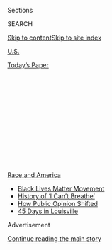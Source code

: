 <div id="app">

<div>

<div>

<div>

<div class="NYTAppHideMasthead css-1q2w90k e1suatyy0">

<div class="section css-ui9rw0 e1suatyy2">

<div class="css-eph4ug er09x8g0">

<div class="css-6n7j50">

</div>

<span class="css-1dv1kvn">Sections</span>

<div class="css-10488qs">

<span class="css-1dv1kvn">SEARCH</span>

</div>

[Skip to content](#site-content)[Skip to site
index](#site-index)

</div>

<div id="masthead-section-label" class="css-1wr3we4 eaxe0e00">

[U.S.](https://www.nytimes.com/section/us)

</div>

<div class="css-10698na e1huz5gh0">

</div>

</div>

<div id="masthead-bar-one" class="section hasLinks css-15hmgas e1csuq9d3">

<div class="css-uqyvli e1csuq9d0">

</div>

<div class="css-1uqjmks e1csuq9d1">

</div>

<div class="css-9e9ivx">

[](https://myaccount.nytimes.com/auth/login?response_type=cookie&client_id=vi)

</div>

<div class="css-1bvtpon e1csuq9d2">

[Today’s
Paper](https://www.nytimes.com/section/todayspaper)

</div>

</div>

</div>

</div>

<div data-aria-hidden="false">

<div id="site-content" data-role="main">

<div>

<div class="css-1aor85t" style="opacity:0.000000001;z-index:-1;visibility:hidden">

<div class="css-1hqnpie">

<div class="css-epjblv">

<span class="css-17xtcya">[U.S.](/section/us)</span><span class="css-x15j1o">|</span><span class="css-fwqvlz">Distrust
of the Minneapolis Police, and Also the Effort to Defund
Them</span>

</div>

<div class="css-k008qs">

<div class="css-1iwv8en">

<span class="css-18z7m18"></span>

<div>

</div>

</div>

<span class="css-1n6z4y"></span>

<div class="css-1705lsu">

<div class="css-4xjgmj">

<div class="css-4skfbu" data-role="toolbar" data-aria-label="Social Media Share buttons, Save button, and Comments Panel with current comment count" data-testid="share-tools">

  - 
  - 
  - 
  - 
    
    <div class="css-6n7j50">
    
    </div>

  - 
  - 

</div>

</div>

</div>

</div>

</div>

</div>

<div id="NYT_TOP_BANNER_REGION" class="css-13pd83m">

<div>

<div id="styln-prism-menu-1590763508878" class="section interactive-content interactive-size-medium css-1edisqu">

<div class="css-17ih8de interactive-body">

<div id="scroll-container" class="css-1gj85ro">

[<span class="styln-title-wrap"><span class="css-1pje3qr">Race
and</span><span class="css-1pje3qr">
America</span></span>](https://www.nytimes.com/news-event/george-floyd-protests-minneapolis-new-york-los-angeles?action=click&pgtype=Article&state=default&region=TOP_BANNER&context=storylines_menu)

  - [Black Lives Matter
    Movement](https://www.nytimes.com/interactive/2020/07/03/us/george-floyd-protests-crowd-size.html?action=click&pgtype=Article&state=default&region=TOP_BANNER&context=storylines_menu)
  - [History of ‘I Can’t
    Breathe’](https://www.nytimes.com/interactive/2020/06/28/us/i-cant-breathe-police-arrest.html?action=click&pgtype=Article&state=default&region=TOP_BANNER&context=storylines_menu)
  - [How Public Opinion
    Shifted](https://www.nytimes.com/interactive/2020/06/10/upshot/black-lives-matter-attitudes.html?action=click&pgtype=Article&state=default&region=TOP_BANNER&context=storylines_menu)
  - [45 Days in
    Louisville](https://www.nytimes.com/interactive/2020/07/16/us/black-lives-matter-protests-louisville-breonna-taylor.html?action=click&pgtype=Article&state=default&region=TOP_BANNER&context=storylines_menu)

</div>

</div>

</div>

</div>

</div>

<div id="top-wrapper" class="css-1sy8kpn">

<div id="top-slug" class="css-l9onyx">

Advertisement

</div>

[Continue reading the main
story](#after-top)

<div class="ad top-wrapper" style="text-align:center;height:100%;display:block;min-height:250px">

<div id="top" class="place-ad" data-position="top" data-size-key="top">

</div>

</div>

<div id="after-top">

</div>

</div>

<div>

<div id="sponsor-wrapper" class="css-1hyfx7x">

<div id="sponsor-slug" class="css-19vbshk">

Supported by

</div>

[Continue reading the main
story](#after-sponsor)

<div id="sponsor" class="ad sponsor-wrapper" style="text-align:center;height:100%;display:block">

</div>

<div id="after-sponsor">

</div>

</div>

<div class="css-186x18t">

</div>

<div class="css-1vkm6nb ehdk2mb0">

# Distrust of the Minneapolis Police, and Also the Effort to Defund Them

</div>

Residents on Minneapolis’s North Side, which has a majority Black
population, have mixed opinions on the City Council’s effort to
significantly reduce the police force.

<div class="css-79elbk" data-testid="photoviewer-wrapper">

<div class="css-z3e15g" data-testid="photoviewer-wrapper-hidden">

</div>

<div class="css-1a48zt4 ehw59r15" data-testid="photoviewer-children">

![<span class="css-16f3y1r e13ogyst0" data-aria-hidden="true">Lisa
Williams and other people who live on Minneapolis’s North Side complain
of rampant police mistreatment, but also of out-of-control crime and
violence.</span><span class="css-cnj6d5 e1z0qqy90" itemprop="copyrightHolder"><span class="css-1ly73wi e1tej78p0">Credit...</span><span><span>Nina
Robinson for The New York
Times</span></span></span>](https://static01.nyt.com/images/2020/08/05/us/00blackdefund-01/00blackdefund-01-articleLarge.jpg?quality=75&auto=webp&disable=upscale)

</div>

</div>

<div class="css-18e8msd">

<div class="css-vp77d3 epjyd6m0">

<div class="css-hus3qt ey68jwv0" data-aria-hidden="true">

[![John
Eligon](https://static01.nyt.com/images/2018/06/12/multimedia/author-john-eligon/author-john-eligon-thumbLarge.png
"John Eligon")](https://www.nytimes.com/by/john-eligon)

</div>

<div class="css-1baulvz">

By [<span class="css-1baulvz last-byline" itemprop="name">John
Eligon</span>](https://www.nytimes.com/by/john-eligon)

</div>

</div>

  - 
    
    <div class="css-ld3wwf e16638kd2">
    
    Aug. 4,
    2020
    
    </div>

  - 
    
    <div class="css-4xjgmj">
    
    <div class="css-d8bdto" data-role="toolbar" data-aria-label="Social Media Share buttons, Save button, and Comments Panel with current comment count" data-testid="share-tools">
    
      - 
      - 
      - 
      - 
        
        <div class="css-6n7j50">
        
        </div>
    
      - 
      - 
    
    </div>
    
    </div>

</div>

</div>

<div class="section meteredContent css-1r7ky0e" name="articleBody" itemprop="articleBody">

<div class="css-1fanzo5 StoryBodyCompanionColumn">

<div class="css-53u6y8">

MINNEAPOLIS — The burgundy Oldsmobile sped through an intersection in a
tree-lined residential neighborhood on Minneapolis’s North Side, and
Lisa Williams shook her head in disgust.

“Look at this,” she said, surrounded by four of her young grandchildren
on the short stoop of her home. “They ride as fast as they can right
down through here with no regard for the children.”

It is in such moments — when she is reminded of the many dangers in her
community, from speeding cars to gunshots — that Ms. Williams, 50, would
welcome the presence of the police.

But then she recalls the time several years ago when she and her husband
arrived home to find several police vehicles parked on their front lawn.
Officers told them to mind their own business when they asked what was
going on, leading to an argument that ended with her husband getting
handcuffed and taken to jail.

</div>

</div>

<div class="css-1fanzo5 StoryBodyCompanionColumn">

<div class="css-53u6y8">

Minneapolis’s North Side, with a majority Black population, has
decidedly mixed opinions on the City Council’s effort, following the
police killing of George Floyd, to significantly reduce the size and
scope of Minneapolis’s police force.

Residents complain of rampant police mistreatment, but also of
out-of-control crime and violence. That reality has left many Black
residents here unenthusiastic about what has become known as the defund
movement. Adding complexity to the debate, they say that they despise
the police but need someone to call when things go awry.

“It does seem like a no-win situation,” Ms. Williams said.

Proponents of defunding argue that having considerably fewer — or no —
police officers could actually reduce crime because those resources
could instead be invested into communities struggling with poverty.

But that argument does not win over everybody.

In a [survey last month of likely voters in 10 battleground
states](https://runforsomething.net/wp-content/uploads/2020/07/PoliceReform_deck-d8.pdf),
just under half of Black respondents said they would be more likely to
support a candidate who made defunding the police a priority, according
to the poll commissioned by Run for Something, which supports young,
progressive candidates, and Collective PAC, which backs Black
candidates.

Reducing police department budgets drew support from 70 percent of Black
Americans, according to [a Gallup poll released in
July](https://news.gallup.com/poll/315962/americans-say-policing-needs-major-changes.aspx).
Yet only 22 percent of Black respondents supported the more drastic
measure pushed by some activists of zeroing out police department
budgets altogether.

</div>

</div>

<div class="css-1fanzo5 StoryBodyCompanionColumn">

<div class="css-53u6y8">

“What are they suggesting would be the answer if we didn’t have police?”
asked Bunny Beeks, whose [mother was fatally shot in North
Minneapolis](https://www.mprnews.org/story/2017/12/19/random-bullet-killed-birdell-beeks-her-daughter-wouldnt-let-her-name-die)
four years ago. “I just don’t understand what that would look like.”

The Minneapolis City Council’s proposal would not totally eliminate the
Police Department. But some council members have said they would like to
replace the existing department, which has been widely criticized for
its aggressive attitudes toward Black residents.

Most North Side residents say they hope for major reforms, including
requiring officers to live in their community and better training them
to interact with residents.

Tiffany Roberson, whose brother, Jamar Clark, [was fatally shot by the
police](https://www.nytimes.com/2016/03/31/us/jamar-clark-shooting-minneapolis.html)
five years ago, suggested creating a community council that could work
with and oversee the police in North Minneapolis.

Though skeptics say that decades of reforms have failed to create
fundamental change, some residents said they had faith that Mr. Floyd’s
death, and the outrage it has prompted, could make this time different.

Many residents say they have confidence in Chief Medaria Arradondo, the
first African-American to hold the position, saying he has shown an
appetite for change that past police leaders have not. But a
reform-minded chief cannot overhaul a department alone.

</div>

</div>

<div class="css-1fanzo5 StoryBodyCompanionColumn">

<div class="css-53u6y8">

Speaking from a North Side street corner where young men sitting on lawn
chairs chat on sunny summer days, Royal Jones, 32, said he had had many
brushes with law enforcement. He compared his feelings about the police
to his relationship with his mother growing up. He said she might
“whoop” him for doing something wrong, and he might get mad at her
for it, but at the end of the day, he still relied on her.

</div>

</div>

<div class="css-79elbk" data-testid="photoviewer-wrapper">

<div class="css-z3e15g" data-testid="photoviewer-wrapper-hidden">

</div>

<div class="css-1a48zt4 ehw59r15" data-testid="photoviewer-children">

![<span class="css-16f3y1r e13ogyst0" data-aria-hidden="true">“Even a
person like me might need the police,” Royal Jones, a North Sider,
said.</span><span class="css-cnj6d5 e1z0qqy90" itemprop="copyrightHolder"><span class="css-1ly73wi e1tej78p0">Credit...</span><span>Nina
Robinson for The New York
Times</span></span>](https://static01.nyt.com/images/2020/08/05/us/00blackdefund-02/00blackdefund-02-articleLarge.jpg?quality=75&auto=webp&disable=upscale)

</div>

</div>

<div class="css-1fanzo5 StoryBodyCompanionColumn">

<div class="css-53u6y8">

Similarly, he said, if someone broke into his house, he would have to
rely on law enforcement to handle it rather than “go the street way,”
which would just prompt more violence.

“Even a person like me might need the police,” he said.

Still, Mr. Jones said he believed that a better approach might be to
employ community outreach workers to avert violence before it happens
and interact with police officers once it occurs. Such efforts already
exist, but Mr. Jones said they could be more robust.

Standing nearby, his friend Kentrell Grimes, a fellow North Sider, was
not necessarily buying that approach.

“At the end of the day, that is still policing,” said Mr. Grimes, 25, a
cook. “This is what I’m saying, though: How can you defund the police
and then bring another group to police? That’s stupid. I’m sitting here
trying to wrap my brain around this.”

Minneapolis proponents of defunding the police have said that these are
the types of discussions that community members needed to have to decide
what works best for public safety in their neighborhoods.

Some may see the need for armed officers. Others may come up with a
different model. Kandace Montgomery, the director of Black Visions
Collective, a leading advocate of defunding in Minneapolis, acknowledged
the difficulty of getting people to envision a system of public safety
different from the only one they have always known.

</div>

</div>

<div class="css-1fanzo5 StoryBodyCompanionColumn">

<div class="css-53u6y8">

“We do have to imagine,” she said. “I recognize that is deeply scary.”

City Council members have worked closely with Black Visions Collective
and other Black-led organizations in an effort to defund the Police
Department. That has stirred tensions.

Many North Side civic leaders and legacy organizations, like the Urban
League and several Black churches, have accused elected officials of
ignoring the voices of their communities as they create a path forward
for policing. They point out that some of the defund movement’s leaders
are based on the South Side — where Mr. Floyd was killed by the police —
which has a much smaller Black population.

“They’ve made this choice for us as Black people, when they don’t
necessarily live or engage with Black people,” said Raeisha Williams, a
community activist whose brother was fatally shot two years ago. “When
my house is broken into, I want to be able to call the police. When my
security alarm goes off, I want to know they’re going to arrive and
protect my family.”

The council has proposed amending the City Charter to eliminate the
Police Department as a core agency and replace it with a new public
safety department. That move alone would not eliminate the police, but
it would provide a blank canvas on which city leaders could create a new
mechanism for public safety that could include social services and
crime-prevention initiatives.

The two council members representing the North Side, Phillipe Cunningham
and Jeremiah Ellison, have supported the effort to change the charter
and defund the police.

“To say that Black North Siders have not had a voice erases the
existence of two Black North Side council members,” Mr. Cunningham said.

</div>

</div>

<div class="css-79elbk" data-testid="photoviewer-wrapper">

<div class="css-z3e15g" data-testid="photoviewer-wrapper-hidden">

</div>

<div class="css-1a48zt4 ehw59r15" data-testid="photoviewer-children">

<div class="css-1xdhyk6 erfvjey0">

<span class="css-1ly73wi e1tej78p0">Image</span>

<div class="css-zjzyr8">

<div data-testid="lazyimage-container" style="height:580px">

</div>

</div>

</div>

<span class="css-16f3y1r e13ogyst0" data-aria-hidden="true">Kentrell
Grimes with his 2-year-old son, Kentrell Jr. “How can you defund the
police and then bring another group to police?” Mr. Grimes
said.</span><span class="css-cnj6d5 e1z0qqy90" itemprop="copyrightHolder"><span class="css-1ly73wi e1tej78p0">Credit...</span><span>Nina
Robinson for The New York Times</span></span>

</div>

</div>

<div class="css-1fanzo5 StoryBodyCompanionColumn">

<div class="css-53u6y8">

He said his constituents have told him they want to see “transformative
change in the way that the city keeps our community safe.”

He acknowledged that the police could not be eliminated in one fell
swoop.

“We will likely need some form of law enforcement for the foreseeable
future,” Mr. Cunningham said. Yet he envisioned a system in which
greater investment in things like community workers, health, housing and
education would stabilize the community and drive down crime.

But that is difficult for many to envision right now as Minneapolis,
like many other urban areas across the country, is in the midst of a
spike in gun violence. The Police Department’s Fourth Precinct, which
covers North Minneapolis, [has seen more
murders](https://tableau.minneapolismn.gov/views/MPDMStatCrimeData/CrimeDashboard-byDate?%3Aembed=y&%3AshowAppBanner=false&%3AshowShareOptions=true&%3Adisplay_count=no&%3AshowVizHome=no)
and violent crimes this year than any other precinct in the city.

One of those victims of violence was Taona Mays, 24, who was sitting in
the back of a friend’s sport utility vehicle on a Saturday in late July
when a man walked up alongside the car and began shooting. A bullet
struck her left hip, leaving her with a severe limp.

“The presence of the police is definitely needed because without it,
people definitely will just do anything,” said Ms. Mays, who does
medical transport at a hospital.

Yet she also embraces elements of what defund activists have been
preaching. If there were fewer officers, she said, they would only be
able to focus on major crimes rather than harassing people for petty
things. She actually wants something to replace the police, she said,
but she cannot think of what that would be.

“It’s good to have good police,” she said. “It’s bad to have bad
police.”

</div>

</div>

</div>

<div>

</div>

<div>

</div>

<div>

</div>

<div>

<div id="bottom-wrapper" class="css-1ede5it">

<div id="bottom-slug" class="css-l9onyx">

Advertisement

</div>

[Continue reading the main
story](#after-bottom)

<div id="bottom" class="ad bottom-wrapper" style="text-align:center;height:100%;display:block;min-height:90px">

</div>

<div id="after-bottom">

</div>

</div>

</div>

</div>

</div>

## Site Index

<div>

</div>

## Site Information Navigation

  - [© <span>2020</span> <span>The New York Times
    Company</span>](https://help.nytimes.com/hc/en-us/articles/115014792127-Copyright-notice)

<!-- end list -->

  - [NYTCo](https://www.nytco.com/)
  - [Contact
    Us](https://help.nytimes.com/hc/en-us/articles/115015385887-Contact-Us)
  - [Work with us](https://www.nytco.com/careers/)
  - [Advertise](https://nytmediakit.com/)
  - [T Brand Studio](http://www.tbrandstudio.com/)
  - [Your Ad
    Choices](https://www.nytimes.com/privacy/cookie-policy#how-do-i-manage-trackers)
  - [Privacy](https://www.nytimes.com/privacy)
  - [Terms of
    Service](https://help.nytimes.com/hc/en-us/articles/115014893428-Terms-of-service)
  - [Terms of
    Sale](https://help.nytimes.com/hc/en-us/articles/115014893968-Terms-of-sale)
  - [Site
    Map](https://spiderbites.nytimes.com)
  - [Help](https://help.nytimes.com/hc/en-us)
  - [Subscriptions](https://www.nytimes.com/subscription?campaignId=37WXW)

</div>

</div>

</div>

</div>
